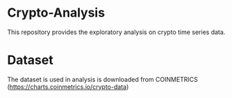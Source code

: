 # Crypto-Analysis
This repository provides the exploratory analysis on crypto time series data.
# Dataset
The dataset is used in analysis is downloaded from COINMETRICS (https://charts.coinmetrics.io/crypto-data)
